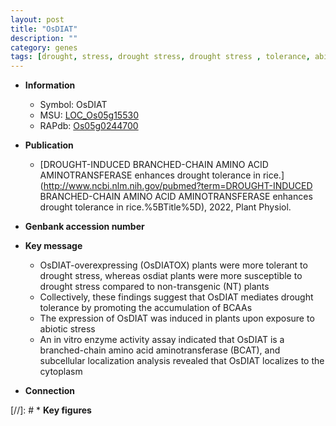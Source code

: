 ```yaml
---
layout: post
title: "OsDIAT"
description: ""
category: genes
tags: [drought, stress, drought stress, drought stress , tolerance, abiotic stress, drought tolerance, biotic stress, cytoplasm]
---
```


* **Information**  
    + Symbol: OsDIAT  
    + MSU: [LOC_Os05g15530](http://rice.uga.edu/cgi-bin/ORF_infopage.cgi?orf=LOC_Os05g15530)  
    + RAPdb: [Os05g0244700](https://rapdb.dna.affrc.go.jp/locus/?name=Os05g0244700)  

* **Publication**  
    + [DROUGHT-INDUCED BRANCHED-CHAIN AMINO ACID AMINOTRANSFERASE enhances drought tolerance in rice.](http://www.ncbi.nlm.nih.gov/pubmed?term=DROUGHT-INDUCED BRANCHED-CHAIN AMINO ACID AMINOTRANSFERASE enhances drought tolerance in rice.%5BTitle%5D), 2022, Plant Physiol.

* **Genbank accession number**  

* **Key message**  
    + OsDIAT-overexpressing (OsDIATOX) plants were more tolerant to drought stress, whereas osdiat plants were more susceptible to drought stress compared to non-transgenic (NT) plants
    + Collectively, these findings suggest that OsDIAT mediates drought tolerance by promoting the accumulation of BCAAs
    + The expression of OsDIAT was induced in plants upon exposure to abiotic stress
    + An in vitro enzyme activity assay indicated that OsDIAT is a branched-chain amino acid aminotransferase (BCAT), and subcellular localization analysis revealed that OsDIAT localizes to the cytoplasm

* **Connection**  

[//]: # * **Key figures**  


